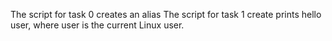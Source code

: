 The script for task 0 creates an alias
The script for task 1 create prints hello user, where user is the current Linux user.
